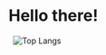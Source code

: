 # Hello there!

&nbsp;
![Top Langs](https://github-readme-stats.vercel.app/api/top-langs/?username=obigreen&layout=compact&theme=dark)
&nbsp;








